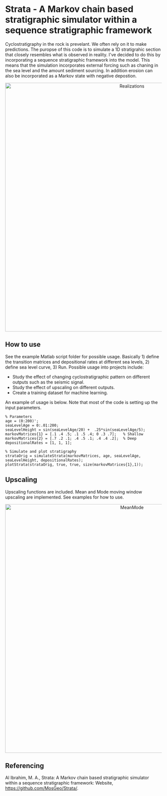 # Strata - A Markov chain based stratigraphic simulator within a sequence stratigraphic framework

Cyclostratigraphy in the rock is prevelant. We often rely on it to make predictions. The puropse of this code is to simulate a 1D stratigrahic section that closely resembles what is observed in reality. I've decided to do this by incorporating a sequence stratigraphic framework into the model. This means that the simulation incorporates external forcing such as chaning in the sea level and the amount sediment sourcing. In addition erosion can also be incorporated as a Markov state with negative depostion.

<div align="center">
    <img width=800 src="https://github.com/MosGeo/Strata/blob/master/ReadmeFiles/Realizations.png" alt="Realizations" title="Multiple realizations"</img>
</div>

## How to use
See the example Matlab script folder for possible usage. Basically 1) define the transition matrices and depositional rates at different sea levels, 2) define sea level curve, 3) Run. Possible usage into projects include:
- Study the effect of changing cyclostratigraphic pattern on different outputs such as the seismic signal.
- Study the effect of upscaling on different outputs.
- Create a training dataset for machine learning.

An example of usage is below. Note that most of the code is setting up the input parameters.

```
% Parameters
age = (0:200)';
seaLevelAge = 0:.01:200;
seaLevelHeight = sin(seaLevelAge/20) +  .25*sin(seaLevelAge/5);
markovMatrices{1} = [.1 .4 .5; .1 .5 .4; 0 .3 .7];   % Shallow
markovMatrices{2} = [.7 .2 .1; .4 .5 .1; .4 .4 .2];  % Deep
depositionalRates = [1, 1, 1];

% Simulate and plot stratigraphy
strataOrig = simulateStrata(markovMatrices, age, seaLevelAge, seaLevelHeight, depositionalRates);
plotStrata(strataOrig, true, true, size(markovMatrices{1},1));
```

## Upscaling
Upscaling functions are included. Mean and Mode moving window upscaling are implemented. See examples for how to use.

<div align="center">
    <img width=800 src="https://github.com/MosGeo/Strata/blob/master/ReadmeFiles/MeanModeUpscaling.png" alt="MeanMode" title="Upscaling"</img>
</div>


## Referencing
Al Ibrahim, M. A., Strata: A Markov chain based stratigraphic simulator within a sequence stratigraphic framework: Website, https://github.com/MosGeo/Strata/.

